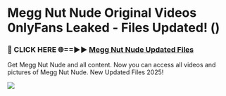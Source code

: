 # Megg Nut Nude Original Videos 0nlyFans Leaked - Files Updated! ()

<h3>🔴 CLICK HERE 🌐==►► <a href="https://tinyurl.com/2p9ay9w9" rel="nofollow">Megg Nut Nude Updated Files</a></h3>

Get Megg Nut Nude and all content. Now you can access all videos and pictures of Megg Nut Nude. New Updated Files 2025!

[![](https://i.imgur.com/KQgVmj3.gif)](https://tinyurl.com/2p9ay9w9)

